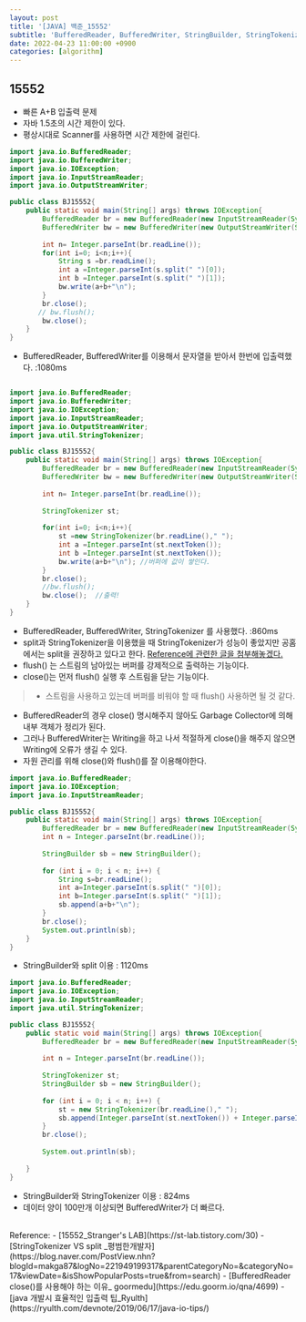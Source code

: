 ```yaml
---
layout: post
title: '[JAVA] 백준_15552'
subtitle: 'BufferedReader, BufferedWriter, StringBuilder, StringTokenizer, split'
date: 2022-04-23 11:00:00 +0900
categories: [algorithm]
---
```


## 15552

- 빠른 A+B 입출력 문제
- 자바 1.5초의 시간 제한이 있다.
- 평상시대로 Scanner를 사용하면 시간 제한에 걸린다.

```java
import java.io.BufferedReader;
import java.io.BufferedWriter;
import java.io.IOException;
import java.io.InputStreamReader;
import java.io.OutputStreamWriter;

public class BJ15552{
	public static void main(String[] args) throws IOException{
		BufferedReader br = new BufferedReader(new InputStreamReader(System.in));
        BufferedWriter bw = new BufferedWriter(new OutputStreamWriter(System.out));
        
        int n= Integer.parseInt(br.readLine());
        for(int i=0; i<n;i++){
            String s =br.readLine();
            int a =Integer.parseInt(s.split(" ")[0]);
            int b =Integer.parseInt(s.split(" ")[1]);
            bw.write(a+b+"\n");
        }
        br.close();
       // bw.flush();
        bw.close();
    }
}
```

- BufferedReader, BufferedWriter를 이용해서 문자열을 받아서 한번에 입출력했다. :1080ms

```java

import java.io.BufferedReader;
import java.io.BufferedWriter;
import java.io.IOException;
import java.io.InputStreamReader;
import java.io.OutputStreamWriter;
import java.util.StringTokenizer;

public class BJ15552{
	public static void main(String[] args) throws IOException{
		BufferedReader br = new BufferedReader(new InputStreamReader(System.in));
        BufferedWriter bw = new BufferedWriter(new OutputStreamWriter(System.out));
        
        int n= Integer.parseInt(br.readLine());
        
        StringTokenizer st;
        
        for(int i=0; i<n;i++){
            st =new StringTokenizer(br.readLine()," ");
            int a =Integer.parseInt(st.nextToken());
            int b =Integer.parseInt(st.nextToken());
            bw.write(a+b+"\n"); //버퍼에 값이 쌓인다.
        }
        br.close();
        //bw.flush();
        bw.close();  //출력!
    }
}
```

- BufferedReader, BufferedWriter, StringTokenizer 를 사용했다. :860ms 
- split과 StringTokenizer을 이용했을 때 StringTokenizer가 성능이 좋았지만 공홈에서는 split을 권장하고 있다고 한다. <a href='#target'> Reference에 관련한 글을 첨부해놓겠다.</a>
- flush() 는 스트림의 남아있는 버퍼를 강제적으로 출력하는 기능이다.
- close()는 먼저 flush() 실행 후 스트림을 닫는 기능이다. 
> - 스트림을 사용하고 있는데 버퍼를 비워야 할 때 flush() 사용하면 될 것 같다.
- BufferedReader의 경우 close() 명시해주지 않아도 Garbage Collector에 의해 내부 객체가 정리가 된다.
- 그러나 BufferedWriter는 Writing을 하고 나서 적절하게 close()을 해주지 않으면 Writing에 오류가 생길 수 있다. 
- 자원 관리를 위해 close()와 flush()를 잘 이용해야한다. 

```java
import java.io.BufferedReader;
import java.io.IOException;
import java.io.InputStreamReader;

public class BJ15552{
	public static void main(String[] args) throws IOException{
		BufferedReader br = new BufferedReader(new InputStreamReader(System.in));
		int n = Integer.parseInt(br.readLine());
        
		StringBuilder sb = new StringBuilder();
        
		for (int i = 0; i < n; i++) {
			String s=br.readLine();
			int a=Integer.parseInt(s.split(" ")[0]);
			int b=Integer.parseInt(s.split(" ")[1]);
			sb.append(a+b+"\n");
		}
		br.close();
		System.out.println(sb);
	}
}
```

- StringBuilder와 split 이용 : 1120ms

```java
import java.io.BufferedReader;
import java.io.IOException;
import java.io.InputStreamReader;
import java.util.StringTokenizer;

public class BJ15552{
	public static void main(String[] args) throws IOException{
		BufferedReader br = new BufferedReader(new InputStreamReader(System.in));
		 
		int n = Integer.parseInt(br.readLine());
        
		StringTokenizer st;
		StringBuilder sb = new StringBuilder();
        
		for (int i = 0; i < n; i++) {
			st = new StringTokenizer(br.readLine()," ");
			sb.append(Integer.parseInt(st.nextToken()) + Integer.parseInt(st.nextToken())).append('\n');
		}
		br.close();
 
		System.out.println(sb);
 
	}
}
```

- StringBuilder와 StringTokenizer 이용 : 824ms
- 데이터 양이 100만개 이상되면 BufferedWriter가 더 빠르다.


<br>
Reference:
- [15552_Stranger's LAB](https://st-lab.tistory.com/30)
- <a id='target'> [StringTokenizer VS split _평범한개발자](https://blog.naver.com/PostView.nhn?blogId=makga87&logNo=221949199317&parentCategoryNo=&categoryNo=17&viewDate=&isShowPopularPosts=true&from=search)</a>
- [BufferedReader close()를 사용해야 하는 이유_ goormedu](https://edu.goorm.io/qna/4699)
- [java  개발시 효율적인 입출력 팁_Ryulth](https://ryulth.com/devnote/2019/06/17/java-io-tips/)